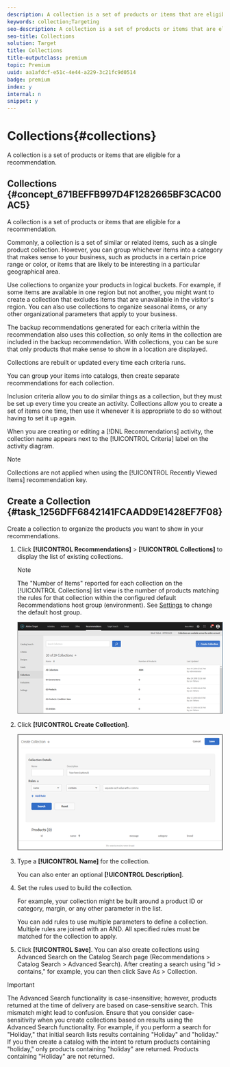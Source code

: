 ```yaml
---
description: A collection is a set of products or items that are eligible for a recommendation.
keywords: collection;Targeting
seo-description: A collection is a set of products or items that are eligible for a recommendation.
seo-title: Collections
solution: Target
title: Collections
title-outputclass: premium
topic: Premium
uuid: aa1afdcf-e51c-4e44-a229-3c21fc9d0514
badge: premium
index: y
internal: n
snippet: y
---
```


# Collections{#collections}

A collection is a set of products or items that are eligible for a recommendation.

## Collections {#concept_671BEFFB997D4F1282665BF3CAC00AC5}

A collection is a set of products or items that are eligible for a recommendation. 

Commonly, a collection is a set of similar or related items, such as a single product collection. However, you can group whichever items into a category that makes sense to your business, such as products in a certain price range or color, or items that are likely to be interesting in a particular geographical area.

Use collections to organize your products in logical buckets. For example, if some items are available in one region but not another, you might want to create a collection that excludes items that are unavailable in the visitor's region. You can also use collections to organize seasonal items, or any other organizational parameters that apply to your business.

The backup recommendations generated for each criteria within the recommendation also uses this collection, so only items in the collection are included in the backup recommendation. With collections, you can be sure that only products that make sense to show in a location are displayed.

Collections are rebuilt or updated every time each criteria runs.

You can group your items into catalogs, then create separate recommendations for each collection.

Inclusion criteria allow you to do similar things as a collection, but they must be set up every time you create an activity. Collections allow you to create a set of items one time, then use it whenever it is appropriate to do so without having to set it up again.

When you are creating or editing a [!DNL Recommendations] activity, the collection name appears next to the [!UICONTROL Criteria] label on the activity diagram.

>[!NOTE]
>
>Collections are not applied when using the [!UICONTROL Recently Viewed Items] recommendation key.

## Create a Collection {#task_1256DFF6842141FCAADD9E1428EF7F08}

Create a collection to organize the products you want to show in your recommendations.

<!-- 

recs/t_create_collection.xml

 -->

1. Click **[!UICONTROL Recommendations]** > **[!UICONTROL Collections]** to display the list of existing collections.

   >[!NOTE]
   >
   >The "Number of Items" reported for each collection on the [!UICONTROL Collections] list view is the number of products matching the rules for that collection within the configured default Recommendations host group (environment). See [Settings](../../c-recommendations/c-plan-implement.md#concept_C1E1E2351413468692D6C21145EF0B84) to change the default host group.

   ![](assets/collections_list.png)

1. Click **[!UICONTROL Create Collection]**.

   ![Step Result](assets/CreateCollection.png)

1. Type a **[!UICONTROL Name]** for the collection.

   You can also enter an optional **[!UICONTROL Description]**. 
1. Set the rules used to build the collection.

   For example, your collection might be built around a product ID or category, margin, or any other parameter in the list.

   You can add rules to use multiple parameters to define a collection. Multiple rules are joined with an AND. All specified rules must be matched for the collection to apply. 
1. Click **[!UICONTROL Save]**.
You can also create collections using Advanced Search on the Catalog Search page (Recommendations > Catalog Search > Advanced Search). After creating a search using "id > contains," for example, you can then click Save As > Collection. 

>[!IMPORTANT]
>
>The Advanced Search functionality is case-insensitive; however, products returned at the time of delivery are based on case-sensitive search. This mismatch might lead to confusion. Ensure that you consider case-sensitivity when you create collections based on results using the Advanced Search functionality. For example, if you perform a search for "Holiday," that initial search lists results containing "Holiday" and "holiday." If you then create a catalog with the intent to return products containing "holiday," only products containing "holiday" are returned. Products containing "Holiday" are not returned. 